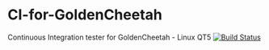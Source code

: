 CI-for-GoldenCheetah
====================

Continuous Integration tester for GoldenCheetah - Linux QT5 [![Build Status](https://travis-ci.org/gcoco/CI-for-GoldenCheetah.png?branch=Linux-QT5)](https://travis-ci.org/gcoco/CI-for-GoldenCheetah)
